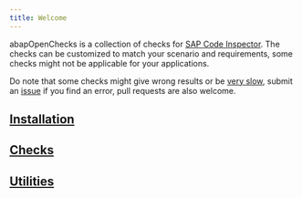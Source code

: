 ```yaml
---
title: Welcome
---
```


abapOpenChecks is a collection of checks for [SAP Code Inspector](http://wiki.scn.sap.com/wiki/display/ABAP/Code+Inspector). The checks can be customized to match your scenario and requirements, some checks might not be applicable for your applications.

Do note that some checks might give wrong results or be [very slow](/performance), submit an [issue](https://github.com/larshp/abapOpenChecks/issues) if you find an error, pull requests are also welcome.

## [Installation](/installation)

## [Checks](/checks)

## [Utilities](/utilities)